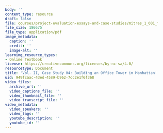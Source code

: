 ```yaml
---
body: ''
content_type: resource
draft: false
file: courses/project-evaluation-essays-and-case-studies/mitres_1_001_f23_vol2_case04.pdf
file_size: 186675
file_type: application/pdf
image_metadata:
  caption: ''
  credit: ''
  image-alt: ''
learning_resource_types:
- Online Textbook
license: https://creativecommons.org/licenses/by-nc-sa/4.0/
resourcetype: Document
title: 'Vol. II, Case Study 04: Building an Office Tower in Manhattan'
uid: 949fcaac-43ed-4589-b962-7cc2e1f6f368
video_files:
  archive_url: ''
  video_captions_file: ''
  video_thumbnail_file: ''
  video_transcript_file: ''
video_metadata:
  video_speakers: ''
  video_tags: ''
  youtube_description: ''
  youtube_id: ''
---
```

